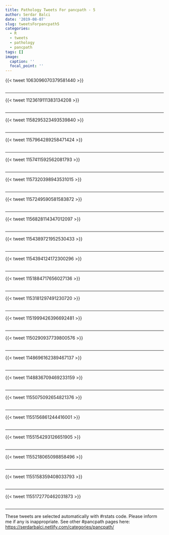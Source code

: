```yaml
---
title: Pathology Tweets For pancpath - 5
author: Serdar Balci
date: '2019-08-07'
slug: tweetsForpancpath5
categories:
  - R
  - tweets
  - pathology
  - pancpath
tags: []
image:
  caption: ''
  focal_point: ''
---
```



{{< tweet 1063096070379581440 >}}
<br>
<br>
<hr>
{{< tweet 1123619111383134208 >}}
<br>
<br>
<hr>
{{< tweet 1158295323493539840 >}}
<br>
<br>
<hr>
{{< tweet 1157964289258471424 >}}
<br>
<br>
<hr>
{{< tweet 1157411592562081793 >}}
<br>
<br>
<hr>
{{< tweet 1157320398943531015 >}}
<br>
<br>
<hr>
{{< tweet 1157249590581583872 >}}
<br>
<br>
<hr>
{{< tweet 1156828114347012097 >}}
<br>
<br>
<hr>
{{< tweet 1154389721952530433 >}}
<br>
<br>
<hr>
{{< tweet 1154394124172300296 >}}
<br>
<br>
<hr>
{{< tweet 1151884717656027136 >}}
<br>
<br>
<hr>
{{< tweet 1153181297491230720 >}}
<br>
<br>
<hr>
{{< tweet 1151999426396692481 >}}
<br>
<br>
<hr>
{{< tweet 1150290937739800576 >}}
<br>
<br>
<hr>
{{< tweet 1148696162389467137 >}}
<br>
<br>
<hr>
{{< tweet 1148836709469233159 >}}
<br>
<br>
<hr>
{{< tweet 1155075092654821376 >}}
<br>
<br>
<hr>
{{< tweet 1155156861244416001 >}}
<br>
<br>
<hr>
{{< tweet 1155154293126651905 >}}
<br>
<br>
<hr>
{{< tweet 1155218065098858496 >}}
<br>
<br>
<hr>
{{< tweet 1155158359408033793 >}}
<br>
<br>
<hr>
{{< tweet 1155172770462031873 >}}
<br>
<br>
<hr>


These tweets are selected automatically with #rstats code. Please inform me if any is inappropriate.
See other #pancpath pages here: https://serdarbalci.netlify.com/categories/pancpath/
